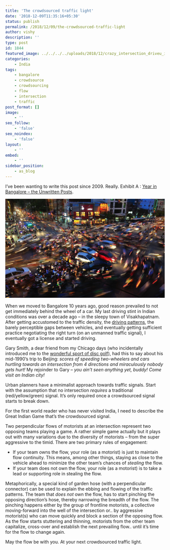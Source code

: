 ```yaml
---
title: 'The crowdsourced traffic light'
date: '2018-12-09T11:35:16+05:30'
status: publish
permalink: /2018/12/09/the-crowdsourced-traffic-light
author: vishy
description: ''
type: post
id: 1844
featured_image: ../../../../uploads/2018/12/crazy_intersection_driveu_in.jpeg
categories: 
    - India
tags:
    - bangalore
    - crowdsource
    - crowdsourcing
    - flow
    - intersection
    - traffic
post_format: []
image:
    - ''
seo_follow:
    - 'false'
seo_noindex:
    - 'false'
layout:
    - ''
embed:
    - ''
sidebar_position:
    - as_blog
---
```


I’ve been wanting to write this post since 2009. Really. Exhibit A : [Year in Bangalore – the Unwritten Posts](https://www.ulaar.com/2009/09/06/a-year-in-bangalore-the-unwritten-blog-posts/).

![intersection](../../../../uploads/2018/12/crazy_intersection_driveu_in.jpeg)

When we moved to Bangalore 10 years ago, good reason prevailed to not get immediately behind the wheel of a car. My last driving stint in Indian conditions was over a decade ago – in the sleepy town of Visakhapatnam. After getting accustomed to the traffic density, the [driving patterns](https://www.ulaar.com/2010/03/05/dont-be-alarmed-normal-driving-patterns-in-india/), the barely perceptible gaps between vehicles, and eventually getting sufficient practice negotiating the right turn (on an unmanned traffic signal), I eventually got a license and started driving.

Gary Smith, a dear friend from my Chicago days (who incidentally introduced me to the [wonderful sport of disc golf](http://www.ulaar.com/2011/08/22/that-one-perfect-drive/)), had this to say about his mid-1990’s trip to Beijing: *scores of speeding two-wheelers and cars hurtling towards an intersection from 4 directions and miraculously nobody gets hurt!* My rejoinder to Gary – *you ain’t seen anything yet, buddy! Come visit an Indian city!*

Urban planners have a minimalist approach towards traffic signals. Start with the assumption that no intersection *requires* a traditional (red/yellow/green) signal. It’s only required once a crowdsourced signal starts to break down.

For the first world reader who has never visited India, I need to describe the Great Indian Game that’s the crowdsourced signal.

Two perpendicular flows of motorists at an intersection represent two opposing teams playing a game. A rather simple game actually but it plays out with many variations due to the diversity of motorists – from the super aggressive to the timid. There are two primary rules of engagement:

- If your team owns the flow, your role (as a motorist) is just to maintain flow continuity. This means, among other things, staying as close to the vehicle ahead to minimize the other team’s chances of *stealing* the flow.
- If your team does not own the flow, your role (as a motorist) is to take a lead or supporting role in stealing the flow.

Metaphorically, a special kind of garden hose (with a perpendicular connector) can be used to explain the ebbing and flowing of the traffic patterns. The team that *does not* own the flow, has to start pinching the opposing direction’s hose, thereby narrowing the breadth of the flow. The pinching happens either by the group of frontline motorists, a collective moving-forward into the well of the intersection or.. by aggressive motorist(s) who can move quickly and block a section of the opposing flow. As the flow starts stuttering and thinning, motorists from the other team capitalize, cross-over and establish the next prevailing flow.. until it’s time for the flow to change again.

May the flow be with you. At your next crowdsourced traffic light.

